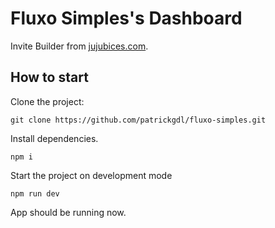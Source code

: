 # Fluxo Simples's Dashboard

Invite Builder from [jujubices.com](https://jujubices.com).

## How to start

Clone the project:

```
git clone https://github.com/patrickgdl/fluxo-simples.git
```

Install dependencies.

```
npm i
```

Start the project on development mode

```
npm run dev
```

App should be running now.
